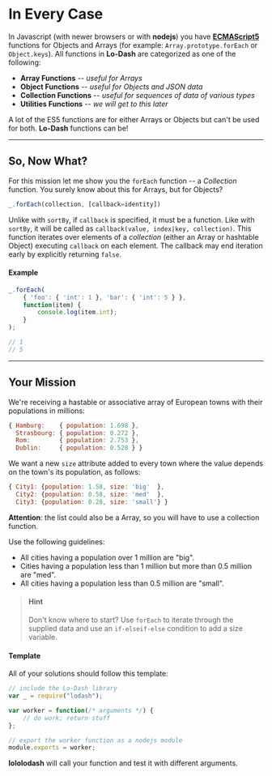 # In Every Case #
In Javascript (with newer browsers or with **nodejs**) you have
**[ECMAScript5](http://www.ecma-international.org/ecma-262/5.1/)** functions
for Objects and Arrays (for example: `Array.prototype.forEach` or `Object.keys`).
All functions in **Lo-Dash** are categorized as one of the following:
- **Array Functions** -- *useful for Arrays*
- **Object Functions** -- *useful for Objects and JSON data*
- **Collection Functions** -- *useful for sequences of data of various types*
- **Utilities Functions** -- *we will get to this later*

A lot of the ES5 functions are for either Arrays or Objects but can't be used
for both. **Lo-Dash** functions can be!
* * *
## So, Now What? ##
For this mission let me show you the `forEach` function -- a *Collection*
function. You surely know about this for Arrays, but for Objects?
```js
_.forEach(collection, [callback=identity])
```
Unlike with `sortBy`, if `callback` is specified, it must be a function. Like
with `sortBy`, it will be called as `callback(value, index|key, collection)`.
This function iterates over elements of a *collection* (either an Array or
hashtable Object) executing `callback` on each element. The callback may end
iteration early by explicitly returning `false`.

#### Example ####
```js
_.forEach(
    { 'foo': { 'int': 1 }, 'bar': { 'int': 5 } },
    function(item) {
        console.log(item.int);
    }
);

// 1
// 5
```
* * *
## Your Mission ##
We're receiving a hastable or associative array of European towns with their
populations in millions:
```js
{ Hamburg:    { population: 1.698 },
  Strasbourg: { population: 0.272 },
  Rom:        { population: 2.753 },
  Dublin:     { population: 0.528 } }
```
We want a new `size` attribute added to every town where the value depends on
the town's its population, as follows:
```js
{ City1: {population: 1.58, size: 'big'  },
  City2: {population: 0.58, size: 'med'  },
  City3: {population: 0.28, size: 'small'} }
```
**Attention**: the list could also be a Array, so you will have to use a
collection function.

Use the following guidelines:
- All cities having a population over 1 million are "big".
- Cities having a population less than 1 million but more than 0.5 million are "med".
- All cities having a population less than 0.5 million are "small".

> #### Hint ####
> Don't know where to start? Use `forEach` to iterate through the supplied data
> and use an `if-elseif-else` condition to add a size variable.

#### Template ####
All of your solutions should follow this template:
```js
// include the Lo-Dash library
var _ = require("lodash");

var worker = function(/* arguments */) {
    // do work; return stuff
};

// export the worker function as a nodejs module
module.exports = worker;
```
**lololodash** will call your function and test it with different arguments.
